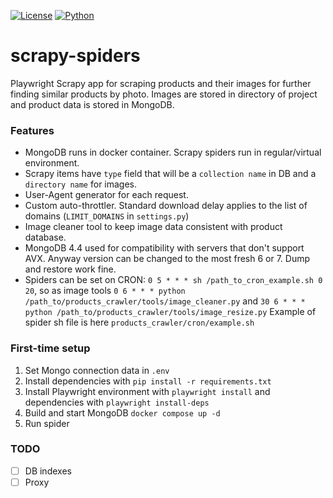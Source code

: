 [![License](https://img.shields.io/badge/license-MIT-blue.svg)]()
[![Python](https://img.shields.io/badge/python->=3.8-blue.svg)](https://www.python.org/downloads/)
# scrapy-spiders
Playwright Scrapy app for scraping products and their images 
for further finding similar products by photo.
Images are stored in directory of project and product data is stored in MongoDB.
### Features
* MongoDB runs in docker container. Scrapy spiders run in regular/virtual environment.
* Scrapy items have `type` field that will be a `collection name` in DB and a `directory name` for images.
* User-Agent generator for each request.
* Custom auto-throttler. Standard download delay applies to the list of domains (`LIMIT_DOMAINS` in `settings.py`)
* Image cleaner tool to keep image data consistent with product database.
* MongoDB 4.4 used for compatibility with servers that don't support AVX. 
Anyway version can be changed to the most fresh 6 or 7. Dump and restore work fine.
* Spiders can be set on CRON: `0 5 * * * sh /path_to_cron_example.sh 0 20`, 
so as image tools `0 6 * * * python /path_to/products_crawler/tools/image_cleaner.py` 
and `30 6 * * * python /path_to/products_crawler/tools/image_resize.py`
Example of spider sh file is here `products_crawler/cron/example.sh`
### First-time setup
1. Set Mongo connection data in `.env`
2. Install dependencies with `pip install -r requirements.txt`
3. Install Playwright environment with `playwright install` and dependencies with `playwright install-deps`
4. Build and start MongoDB `docker compose up -d`
5. Run spider
### TODO
- [ ] DB indexes
- [ ] Proxy